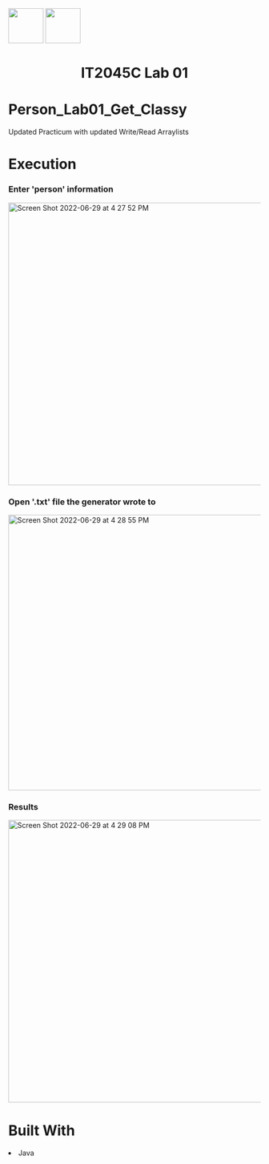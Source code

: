 <img width="70px" height="70px" src="https://user-images.githubusercontent.com/94927484/176516844-ef80e3b5-849b-41d0-a824-b736f8c75f6a.png#gh-light-mode-only">
<img width="70px" height="70px" src="https://user-images.githubusercontent.com/94927484/176516906-9ca35143-bb5b-41b1-9001-1ec77d5f065a.png#gh-dark-mode-only">

<h1 align="center">IT2045C Lab 01</h1>
<h1>Person_Lab01_Get_Classy</h1>
<p>Updated Practicum with updated Write/Read Arraylists</p>

<h1>Execution</h1>

<h3>Enter 'person' information</h3>
<img width="564" alt="Screen Shot 2022-06-29 at 4 27 52 PM" src="https://user-images.githubusercontent.com/94927484/176538891-4a4d2b50-8bf6-415c-9114-fba31b0058a0.png">

<h3>Open '.txt' file the generator wrote to</h3>
<img width="550" alt="Screen Shot 2022-06-29 at 4 28 55 PM" src="https://user-images.githubusercontent.com/94927484/176538905-afd0941e-9892-40d8-b2cd-917801b6fc11.png">

<h3>Results</h3>
<img width="564" alt="Screen Shot 2022-06-29 at 4 29 08 PM" src="https://user-images.githubusercontent.com/94927484/176538917-c9031abc-e136-47d3-b626-ca3192a4011d.png">

<h1>Built With</h1>
<li>Java</li>
